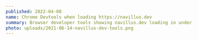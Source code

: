 ```yaml
---
published: 2022-04-08
name: Chrome Devtools when loading https://navillus.dev
summary: Browser developer tools showing navillus.dev loading in under 800ms
photo: uploads/2021-06-14-navillus-dev-tools.png
---
```

